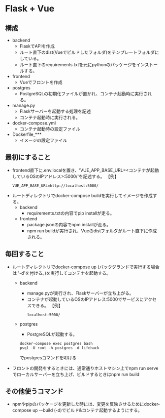 # Flask + Vue

## 構成
- backend
  - FlaskでAPIを作成
  - ルート直下のdist(Vueでビルドしたフォルダ)をテンプレートフォルダにしている。
  - ルート直下のrequirements.txtを元にpythonのパッケージをインストールする。
- frontend
  - Vueでフロントを作成
- postgres
  - PostgreSQLの初期化ファイルが置かれ、コンテナ起動時に実行される。
- manage.py
  - Flaskサーバーを起動する処理を記述
  - コンテナ起動時に実行される。
- docker-compose.yml
  - コンテナ起動時の設定ファイル
- Dockerfile_***
  - イメージの設定ファイル  

## 最初にすること
- frontend直下に.env.localを置き、'VUE_APP_BASE_URL=<コンテナが起動しているOSのIPアドレス>:5000/'を記述する。
  【例】
    ```
    VUE_APP_BASE_URL=http://localhost:5000/
    ```
- ルートディレクトリでdocker-compose buildを実行してイメージを作成する。
  - backend
    - requirements.txtの内容でpip installが走る。
  - frontend
    - package.jsonの内容でnpm installが走る。
    - npm run buildが実行され、Vueのdistフォルダがルート直下に作成される。

## 毎回すること
- ルートディレクトリでdocker-compose up (バックグランドで実行する場合は '-d'を付ける。)を実行してコンテナを起動する。
  - backend
    - manage.pyが実行され、Flaskサーバーが立ち上がる。
    - コンテナが起動しているOSのIPアドレス:5000でサービスにアクセスできる。
    【例】
      ```
      localhost:5000/
      ```
  - postgres
    - PostgreSQLが起動する。
    ```
    docker-compose exec postgres bash
    psql -U root -h postgres -d lifehack
    ```
    
    でpostgresコマンドを叩ける
- フロントの開発をするときには、通常通りホストマシン上でnpm run serve でローカルサーバーを立ち上げ、ビルドするときはnpm run build

## その他使うコマンド
- npmやpipのパッケージを更新した時には、変更を反映させるためにdocker-compose up --build (-d)でビルド&コンテナ起動するようにする。
